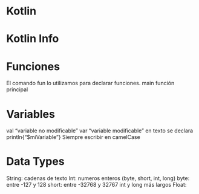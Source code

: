# Kotlin
# Kotlin Info

# Funciones
El comando fun lo utilizamos para declarar funciones.
	main función principal

# Variables
val “variable no modificable”
var “variable modificable”
	en texto se declara println{“$miVariable”}
Siempre escribir en camelCase

# Data Types
String: cadenas de texto
Int: numeros enteros (byte, short, int, long)
	byte: entre -127 y 128
	short: entre -32768 y 32767		int y long más largos
Float: 

	
